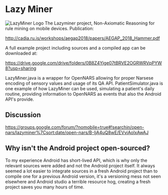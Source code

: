 # Lazy Miner
![LazyMiner Logo](https://user-images.githubusercontent.com/8284677/53295699-044c3b80-37f9-11e9-8410-fc02ee7004a5.jpg)
The Lazyminer project, Non-Axiomatic Reasoning for rule mining on mobile devices.
Publication: 

http://cadia.ru.is/workshops/aegap2018/papers/AEGAP_2018_Hammer.pdf

A full example project including sources and a compiled app can be downloaded at:

https://drive.google.com/drive/folders/0B8Z4Yige07tBRVE2OGRWRVpPYW8?usp=sharing

LazyMiner.java is a wrapper for OpenNARS allowing for proper Narsese encoding of sensory values and usage of its QA API.
PatientSimulator.java is one example of how LazyMiner can be used, simulating a patient's daily routine, providing information to OpenNARS as events that also the Android API's provide.

Discussion
----------
https://groups.google.com/forum/?nomobile=true#!searchin/open-nars/lazyminer%7Csort:date/open-nars/B-IjA4uQ8wE/EVviAolxAwAJ

Why isn't the Android project open-sourced?
-------------------------------------------
To my experience Android has short-lived API, which is why only the relevant sources were added and not the Android project itself. It always seemed a lot easier to integrate sources in a fresh Android project than to compile one for a previous Android version, it's a versioning mess not seen elsewhere and Android studio a terrible resource hog, creating a fresh project saves you many hours of time.
